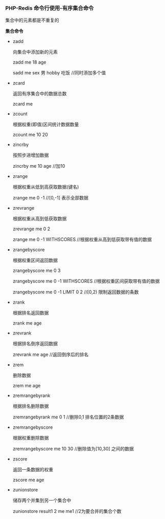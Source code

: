 ### PHP-Redis 命令行使用-有序集合命令

集合中的元素都是不重复的

**集合命令**

- zadd

  向集合中添加新的元素

  zadd me 18 age

  sadd me sex 男 hobby 吃饭       //同时添加多个值

- zcard

  返回有序集合中的数据总数

  zcard me

- zcount

  根据权重(即值)区间统计数据数量

  zcount me 10 20

- zincrby

  按照步进增加数据

  zincrby  me 10 age   //加10

- zrange

  根据权重从低到高获取数据(键名)

  zrange me 0 -1	//[0,-1] 表示全部数据

- zrevrange

  根据权重从高到低获取数据

  zrevrange me 0 2

  zrange me 0 -1 WITHSCORES		 //根据权重从高到低获取带有值的数据

- zrangebyscore

  根据权重区间返回数据

  zrangebyscore me 0 3

  zrangebyscore me 0 -1 WITHSCORES		 //根据权重区间获取带有值的数据

  zrangebyscore me 0 -1 LIMIT 0 2			//[0,2)     限制返回数据的条数

- zrank

  根据排名返回数据

  zrank me age

- zrevrank

  根据排名倒序返回数据

  zrevrank me age    //返回倒序后的排名

- zrem

  删除数据

  zrem me age

- zremrangebyrank

  根据排名删除数据

  zremrangebyrank me 0 1	//删除0,1 排名位置的2条数据

- zremrangebyscore

  根据权重删除数据

  zremrangebyscore me 10 30  //删除值为[10,30] 之间的数据

- zscore 

  返回一条数据的权重

  zscore me age
  
- zunionstore

  储存两个并集到另一个集合中

  zunionstore result1 2 me me1   //2为要合并的集合个数
